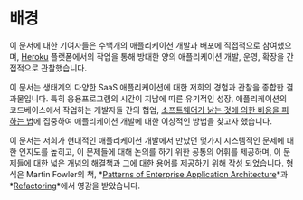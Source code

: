 배경
==========

이 문서에 대한 기여자들은 수백개의 애플리케이션 개발과 배포에 직접적으로 참여했으며, [Heroku](http://www.heroku.com/) 플랫폼에서의 작업을 통해 방대한 양의 애플리케이션 개발, 운영, 확장을 간접적으로 관찰했습니다.

이 문서는 생태계의 다양한 SaaS 애플리케이션에 대한 저희의 경험과 관찰을 종합한 결과물입니다. 특히 응용프로그램의 시간이 지남에 따른 유기적인 성장, 애플리케이션의 코드베이스에서 작업하는 개발자들 간의 협업, [소프트웨어가 낡는 것에 의한 비용을 피하는 법](http://blog.heroku.com/archives/2011/6/28/the_new_heroku_4_erosion_resistance_explicit_contracts/)에 집중하여 애플리케이션 개발에 대한 이상적인 방법을 찾고자 했습니다.


이 문서는 저희가 현대적인 애플리케이션 개발에서 만났던 몇가지 시스템적인 문제에 대한 인지도를 높히고, 이 문제들에 대해 논의를 하기 위한 공통의 어휘를 제공하며, 이 문제들에 대한 넓은 개념의 해결책과 그에 대한 용어를 제공하기 위해 작성 되었습니다. 형식은 Martin Fowler의 책, *[Patterns of Enterprise Application Architecture](http://books.google.com/books/about/Patterns_of_enterprise_application_archi.html?id=FyWZt5DdvFkC)*과 *[Refactoring](http://books.google.com/books/about/Refactoring.html?id=1MsETFPD3I0C)*에서 영감을 받았습니다.